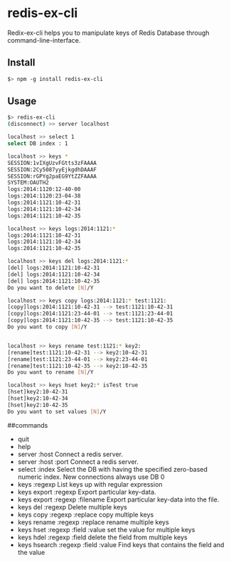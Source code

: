 # redis-ex-cli

Redix-ex-cli helps you to manipulate keys of Redis Database through command-line-interface.

## Install
```bash
$> npm -g install redis-ex-cli
```

## Usage
```bash
$> redis-ex-cli
(disconnect) >> server localhost

localhost >> select 1
select DB index : 1

localhost >> keys *
SESSION:1vIXgUzvFGtts3zFAAAA
SESSION:2Cy5087yyEjkgdhDAAAF
SESSION:rGPYg2paEG9YtZZFAAAA
SYSTEM:OAUTH2
logs:2014:1120:12-40-00
logs:2014:1120:23-04-38
logs:2014:1121:10-42-31
logs:2014:1121:10-42-34
logs:2014:1121:10-42-35

localhost >> keys logs:2014:1121:*
logs:2014:1121:10-42-31
logs:2014:1121:10-42-34
logs:2014:1121:10-42-35

localhost >> keys del logs:2014:1121:*
[del] logs:2014:1121:10-42-31
[del] logs:2014:1121:10-42-34
[del] logs:2014:1121:10-42-35
Do you want to delete [N]/Y

localhost >> keys copy logs:2014:1121:* test:1121:
[copy]logs:2014:1121:10-42-31 --> test:1121:10-42-31
[copy]logs:2014:1121:23-44-01 --> test:1121:23-44-01
[copy]logs:2014:1121:10-42-35 --> test:1121:10-42-35
Do you want to copy [N]/Y 


localhost >> keys rename test:1121:* key2:
[rename]test:1121:10-42-31 --> key2:10-42-31
[rename]test:1121:23-44-01 --> key2:23-44-01
[rename]test:1121:10-42-35 --> key2:10-42-35
Do you want to rename [N]/Y

localhost >> keys hset key2:* isTest true
[hset]key2:10-42-31
[hset]key2:10-42-34
[hset]key2:10-42-35
Do you want to set values [N]/Y
```

##commands
- quit
- help
- server :host        Connect a redis server.
- server :host :port  Connect a redis server.
- select :index       Select the DB with having the specified zero-based numeric index. New connections always use DB 0
- keys :regexp        List keys up with regular expression
- keys export :regexp Export particular key-data.
- keys export :regexp :filename         Export particular key-data into the file.
- keys del :regexp    Delete multiple keys
- keys copy :regexp :replace      copy multiple keys
- keys rename :regexp :replace        rename multiple keys
- keys hset :regexp :field :value           set the value for multiple keys
- keys hdel :regexp :field    delete the field from multiple keys
- keys hsearch :regexp :field :value              Find keys that contains the field and the value

